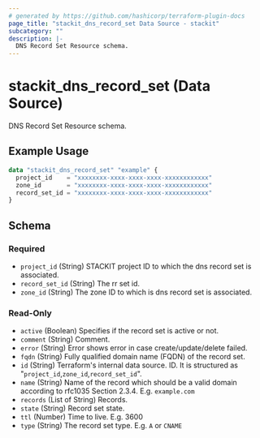 ```yaml
---
# generated by https://github.com/hashicorp/terraform-plugin-docs
page_title: "stackit_dns_record_set Data Source - stackit"
subcategory: ""
description: |-
  DNS Record Set Resource schema.
---
```


# stackit_dns_record_set (Data Source)

DNS Record Set Resource schema.

## Example Usage

```terraform
data "stackit_dns_record_set" "example" {
  project_id    = "xxxxxxxx-xxxx-xxxx-xxxx-xxxxxxxxxxxx"
  zone_id       = "xxxxxxxx-xxxx-xxxx-xxxx-xxxxxxxxxxxx"
  record_set_id = "xxxxxxxx-xxxx-xxxx-xxxx-xxxxxxxxxxxx"
}
```

<!-- schema generated by tfplugindocs -->
## Schema

### Required

- `project_id` (String) STACKIT project ID to which the dns record set is associated.
- `record_set_id` (String) The rr set id.
- `zone_id` (String) The zone ID to which is dns record set is associated.

### Read-Only

- `active` (Boolean) Specifies if the record set is active or not.
- `comment` (String) Comment.
- `error` (String) Error shows error in case create/update/delete failed.
- `fqdn` (String) Fully qualified domain name (FQDN) of the record set.
- `id` (String) Terraform's internal data source. ID. It is structured as "`project_id`,`zone_id`,`record_set_id`".
- `name` (String) Name of the record which should be a valid domain according to rfc1035 Section 2.3.4. E.g. `example.com`
- `records` (List of String) Records.
- `state` (String) Record set state.
- `ttl` (Number) Time to live. E.g. 3600
- `type` (String) The record set type. E.g. `A` or `CNAME`
